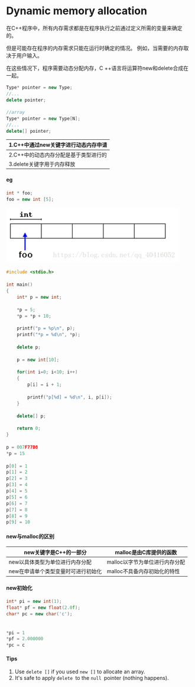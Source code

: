 # Dynamic memory allocation

在C++程序中，所有内存需求都是在程序执行之前通过定义所需的变量来确定的。 

但是可能存在程序的内存需求只能在运行时确定的情况。 例如，当需要的内存取决于用户输入。 

在这些情况下，程序需要动态分配内存，C ++语言将运算符new和delete合成在一起。

```c++
Type* pointer = new Type;
//...
delete pointer;

//array
Type* pointer = new Type[N];
//...
delete[] pointer;

```

| 1.C++中通过new关键字进行动态内存申请  |
| ------------------------------------- |
| 2.C++中的动态内存分配是基于类型进行的 |
| 3.delete关键字用于内存释放            |

#### eg

```c++
int * foo;
foo = new int [5];
```

![img](https://raw.githubusercontent.com/RimLutienpeist/image-hosting/main/20180907115436709)

```cpp
#include <stdio.h>
 
int main()
{
    int* p = new int;
    
    *p = 5;
    *p = *p + 10;
    
    printf("p = %p\n", p);
    printf("*p = %d\n", *p);
    
    delete p;
    
    p = new int[10];
    
    for(int i=0; i<10; i++)
    {
        p[i] = i + 1;
        
        printf("p[%d] = %d\n", i, p[i]);
    }
    
    delete[] p;
    
    return 0;
}

p = 007F77D8
*p = 15
    
p[0] = 1
p[1] = 2
p[2] = 3
p[3] = 4
p[4] = 5
p[5] = 6
p[6] = 7
p[7] = 8
p[8] = 9
p[9] = 10
```

#### new与malloc的区别

| new关键字是C++的一部分              | malloc是由C库提供的函数        |
| ----------------------------------- | ------------------------------ |
| new以具体类型为单位进行内存分配     | malloc以字节为单位进行内存分配 |
| new在申请单个类型变量时可进行初始化 | malloc不具备内存初始化的特性   |

#### new初始化

```cpp
int* pi = new int(1);
float* pf = new float(2.0f);
char* pc = new char('c');


*pi = 1
*pf = 2.000000
*pc = c
```

#### Tips

1. Use `delete []` if you used `new []` to allocate an array.
2. It's safe to apply `delete `to the `null `pointer (nothing happens).